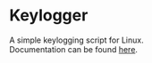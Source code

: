 # Keylogger

A simple keylogging script for Linux.
<br />
Documentation can be found [here](https://www.keylogger.app/how-to-guide).

